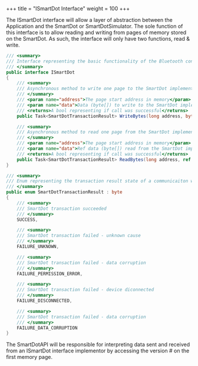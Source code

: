 +++
title = "ISmartDot Interface"
weight = 100
+++

The ISmartDot interface will allow a layer of abstraction between the Application and the SmartDot or SmartDotSimulator.<!--more-->
The sole function of this interface is to allow reading and writing from pages of memory stored on the SmartDot.
As such, the interface will only have two functions, read & write.

```C#
/// <summary>
/// Interface representing the basic functionality of the Bluetooth connection between the mobile application and a SmartDot implementation (Simulator or Hardware)
/// </summary>
public interface ISmartDot
{
    /// <summary>
    /// Asynchronous method to write one page to the SmartDot implementation
    /// </summary>
    /// <param name="address">The page start address in memory</param>
    /// <param name="data">Data (byte[]) to write to the SmartDot implementations page (must not exceed page size)</param>
    /// <returns>A bool representing if call was successful</returns>
    public Task<SmartDotTransactionResult> WriteBytes(long address, byte[] data);

    /// <summary>
    /// Asynchronous method to read one page from the SmartDot implementation
    /// </summary>
    /// <param name="address">The page start address in memory</param>
    /// <param name="data">Ref data (byte[]) read from the SmartDot implementations page (will attempt to fill completely)</param>
    /// <returns>A bool representing if call was successful</returns>
    public Task<SmartDotTransactionResult> ReadBytes(long address, ref byte[] data);
}

/// <summary>
/// Enum representing the transaction result state of a communicaiton with SmartDot hardware
/// </summary>
public enum SmartDotTransactionResult : byte
{
    /// <summary>
    /// SmartDot transaction succeeded
    /// </summary>
    SUCCESS,

    /// <summary>
    /// SmartDot transaction failed - unknown cause
    /// </summary>
    FAILURE_UNKNOWN,

    /// <summary>
    /// SmartDot transaction failed - data corruption
    /// </summary>
    FAILURE_PERMISSION_ERROR,

    /// <summary>
    /// SmartDot transaction failed - device diconnected
    /// </summary>
    FAILURE_DISCONNECTED,

    /// <summary>
    /// SmartDot transaction failed - data corruption
    /// </summary>
    FAILURE_DATA_CORRUPTION
}
```

The SmartDotAPI will be responsible for interpreting data sent and received from an ISmartDot interface implementor by accessing the version # on the first memory page.